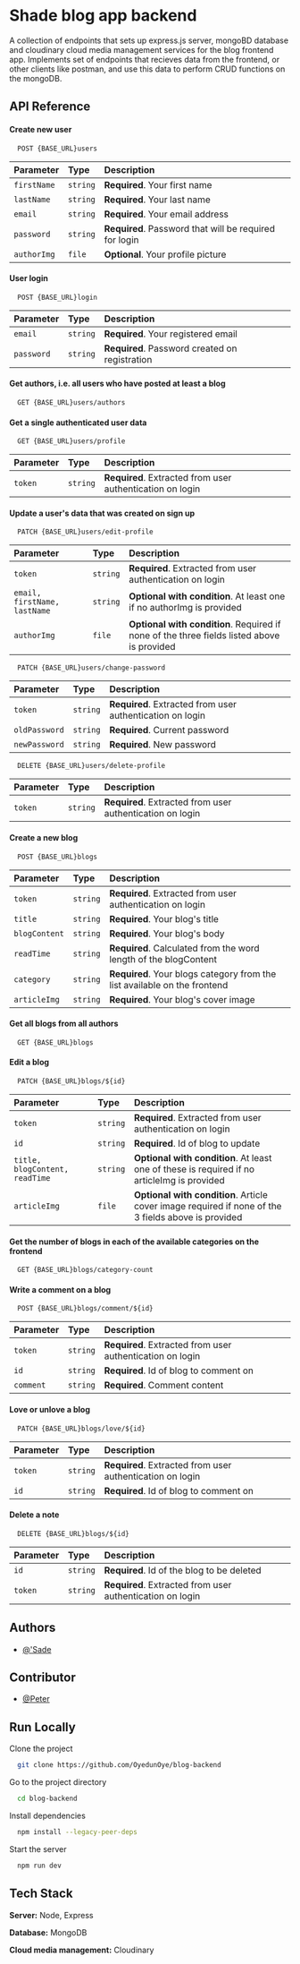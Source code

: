 # Shade blog app backend

A collection of endpoints that sets up express.js server, mongoBD database and cloudinary cloud media management services for the blog frontend app. Implements set of endpoints that recieves data from the frontend, or other clients like postman, and use this data to perform CRUD functions on the mongoDB.

## API Reference

#### Create new user

```http
  POST {BASE_URL}users
```

| Parameter   | Type     | Description                                            |
| :---------- | :------- | :----------------------------------------------------- |
| `firstName` | `string` | **Required**. Your first name                          |
| `lastName`  | `string` | **Required**. Your last name                           |
| `email`     | `string` | **Required**. Your email address                       |
| `password`  | `string` | **Required**. Password that will be required for login |
| `authorImg` | `file`   | **Optional**. Your profile picture                     |

#### User login

```http
  POST {BASE_URL}login
```

| Parameter  | Type     | Description                                    |
| :--------- | :------- | :--------------------------------------------- |
| `email`    | `string` | **Required**. Your registered email            |
| `password` | `string` | **Required**. Password created on registration |

#### Get authors, i.e. all users who have posted at least a blog

```http
  GET {BASE_URL}users/authors
```

#### Get a single authenticated user data

```http
  GET {BASE_URL}users/profile
```

| Parameter | Type     | Description                                               |
| :-------- | :------- | :-------------------------------------------------------- |
| `token`   | `string` | **Required**. Extracted from user authentication on login |

#### Update a user's data that was created on sign up

```http
  PATCH {BASE_URL}users/edit-profile
```

| Parameter                    | Type     | Description                                                                                |
| :--------------------------- | :------- | :----------------------------------------------------------------------------------------- |
| `token`                      | `string` | **Required**. Extracted from user authentication on login                                  |
| `email, firstName, lastName` | `string` | **Optional with condition**. At least one if no authorImg is provided                      |
| `authorImg`                  | `file`   | **Optional with condition**. Required if none of the three fields listed above is provided |

```http
  PATCH {BASE_URL}users/change-password
```

| Parameter     | Type     | Description                                               |
| :------------ | :------- | :-------------------------------------------------------- |
| `token`       | `string` | **Required**. Extracted from user authentication on login |
| `oldPassword` | `string` | **Required**. Current password                            |
| `newPassword` | `string` | **Required**. New password                                |

```http
  DELETE {BASE_URL}users/delete-profile
```

| Parameter | Type     | Description                                               |
| :-------- | :------- | :-------------------------------------------------------- |
| `token`   | `string` | **Required**. Extracted from user authentication on login |

#### Create a new blog

```http
  POST {BASE_URL}blogs
```

| Parameter     | Type     | Description                                                               |
| :------------ | :------- | :------------------------------------------------------------------------ |
| `token`       | `string` | **Required**. Extracted from user authentication on login                 |
| `title`       | `string` | **Required**. Your blog's title                                           |
| `blogContent` | `string` | **Required**. Your blog's body                                            |
| `readTime`    | `string` | **Required**. Calculated from the word length of the blogContent          |
| `category`    | `string` | **Required**. Your blogs category from the list available on the frontend |
| `articleImg`  | `string` | **Required**. Your blog's cover image                                     |

#### Get all blogs from all authors

```http
  GET {BASE_URL}blogs
```

#### Edit a blog

```http
  PATCH {BASE_URL}blogs/${id}
```

| Parameter                      | Type     | Description                                                                                         |
| :----------------------------- | :------- | :-------------------------------------------------------------------------------------------------- |
| `token`                        | `string` | **Required**. Extracted from user authentication on login                                           |
| `id`                           | `string` | **Required**. Id of blog to update                                                                  |
| `title, blogContent, readTime` | `string` | **Optional with condition**. At least one of these is required if no articleImg is provided         |
| `articleImg`                   | `file`   | **Optional with condition**. Article cover image required if none of the 3 fields above is provided |

#### Get the number of blogs in each of the available categories on the frontend

```http
  GET {BASE_URL}blogs/category-count
```

#### Write a comment on a blog

```http
  POST {BASE_URL}blogs/comment/${id}
```

| Parameter | Type     | Description                                               |
| :-------- | :------- | :-------------------------------------------------------- |
| `token`   | `string` | **Required**. Extracted from user authentication on login |
| `id`      | `string` | **Required**. Id of blog to comment on                    |
| `comment` | `string` | **Required**. Comment content                             |

#### Love or unlove a blog

```http
  PATCH {BASE_URL}blogs/love/${id}
```

| Parameter | Type     | Description                                               |
| :-------- | :------- | :-------------------------------------------------------- |
| `token`   | `string` | **Required**. Extracted from user authentication on login |
| `id`      | `string` | **Required**. Id of blog to comment on                    |

#### Delete a note

```http
  DELETE {BASE_URL}blogs/${id}
```

| Parameter | Type     | Description                                               |
| :-------- | :------- | :-------------------------------------------------------- |
| `id`      | `string` | **Required**. Id of the blog to be deleted                |
| `token`   | `string` | **Required**. Extracted from user authentication on login |

## Authors

- [@'Sade](https://github.com/OyedunOye)

## Contributor

- [@Peter](https://github.com/Peter-Odo)

## Run Locally

Clone the project

```bash
  git clone https://github.com/OyedunOye/blog-backend
```

Go to the project directory

```bash
  cd blog-backend
```

Install dependencies

```bash
  npm install --legacy-peer-deps
```

Start the server

```bash
  npm run dev
```

## Tech Stack

**Server:** Node, Express

**Database:** MongoDB

**Cloud media management:** Cloudinary
